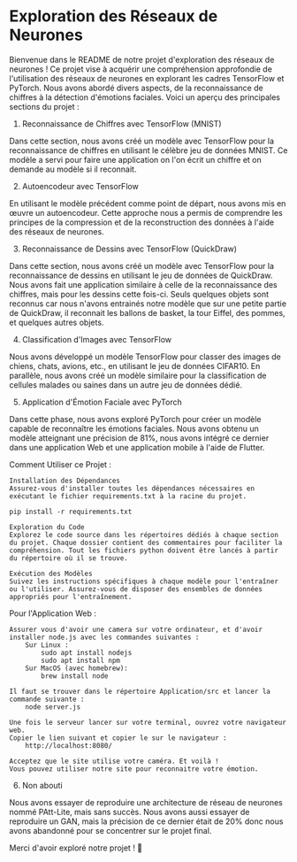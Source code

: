 # Exploration des Réseaux de Neurones

Bienvenue dans le README de notre projet d'exploration des réseaux de neurones ! Ce projet vise à acquérir une compréhension approfondie de l'utilisation des réseaux de neurones en explorant les cadres TensorFlow et PyTorch. Nous avons abordé divers aspects, de la reconnaissance de chiffres à la détection d'émotions faciales. Voici un aperçu des principales sections du projet :

1. Reconnaissance de Chiffres avec TensorFlow (MNIST)

Dans cette section, nous avons créé un modèle avec TensorFlow pour la reconnaissance de chiffres en utilisant le célèbre jeu de données MNIST. Ce modèle a servi pour faire une application on l'on écrit un chiffre et on demande au modèle si il reconnait.

2. Autoencodeur avec TensorFlow

En utilisant le modèle précédent comme point de départ, nous avons mis en œuvre un autoencodeur. Cette approche nous a permis de comprendre les principes de la compression et de la reconstruction des données à l'aide des réseaux de neurones.

3. Reconnaissance de Dessins avec TensorFlow (QuickDraw)

Dans cette section, nous avons créé un modèle avec TensorFlow pour la reconnaissance de dessins en utilisant le jeu de données de QuickDraw. Nous avons fait une application similaire à celle de la reconnaissance des chiffres, mais pour les dessins cette fois-ci. Seuls quelques objets sont reconnus car nous n'avons entrainés notre modèle que sur une petite partie de QuickDraw, il reconnait les ballons de basket, la tour Eiffel, des pommes, et quelques autres objets.

4. Classification d'Images avec TensorFlow

Nous avons développé un modèle TensorFlow pour classer des images de chiens, chats, avions, etc., en utilisant le jeu de données CIFAR10. 
En parallèle, nous avons créé un modèle similaire pour la classification de cellules malades ou saines dans un autre jeu de données dédié.

5. Application d'Émotion Faciale avec PyTorch

Dans cette phase, nous avons exploré PyTorch pour créer un modèle capable de reconnaître les émotions faciales. Nous avons obtenu un modèle atteignant une précision de 81%, nous avons intégré ce dernier dans une application Web et une application mobile à l'aide de Flutter.

Comment Utiliser ce Projet :

    Installation des Dépendances
    Assurez-vous d'installer toutes les dépendances nécessaires en exécutant le fichier requirements.txt à la racine du projet.

    pip install -r requirements.txt

    Exploration du Code
    Explorez le code source dans les répertoires dédiés à chaque section du projet. Chaque dossier contient des commentaires pour faciliter la compréhension. Tout les fichiers python doivent être lancés à partir du répertoire où il se trouve.

    Exécution des Modèles
    Suivez les instructions spécifiques à chaque modèle pour l'entraîner ou l'utiliser. Assurez-vous de disposer des ensembles de données appropriés pour l'entraînement.


Pour l'Application Web :

    Assurer vous d'avoir une camera sur votre ordinateur, et d'avoir installer node.js avec les commandes suivantes :
        Sur Linux :
            sudo apt install nodejs
            sudo apt install npm
        Sur MacOS (avec homebrew):
            brew install node

    Il faut se trouver dans le répertoire Application/src et lancer la commande suivante :
        node server.js

    Une fois le serveur lancer sur votre terminal, ouvrez votre navigateur web.
    Copier le lien suivant et copier le sur le navigateur : 
        http://localhost:8080/

    Acceptez que le site utilise votre caméra. Et voilà !
    Vous pouvez utiliser notre site pour reconnaitre votre émotion.
    
6. Non abouti

Nous avons essayer de reproduire une architecture de réseau de neurones nommé PAtt-Lite, mais sans succès.
Nous avons aussi essayer de reproduire un GAN, mais la précision de ce dernier était de 20% donc nous avons abandonné pour se concentrer sur le projet final.

Merci d'avoir exploré notre projet ! 🚀